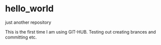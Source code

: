 # hello_world
just another repository

This is the first time I am using GIT-HUB. Testing out creating brances and committing etc.
